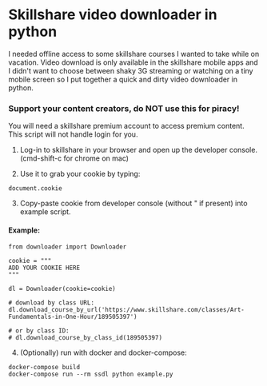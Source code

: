 # Skillshare video downloader in python

I needed offline access to some skillshare courses I wanted to take while on vacation.
Video download is only available in the skillshare mobile apps and I didn't want to
choose between shaky 3G streaming or watching on a tiny mobile screen so I put together a
quick and dirty video downloader in python.

### Support your content creators, do NOT use this for piracy!

You will need a skillshare premium account to access premium content.
This script will not handle login for you.

1. Log-in to skillshare in your browser and open up the developer console.
(cmd-shift-c for chrome on mac)

2. Use it to grab your cookie by typing:
```
document.cookie
```

3. Copy-paste cookie from developer console (without " if present) into example script.

#### Example:
```
from downloader import Downloader

cookie = """
ADD YOUR COOKIE HERE
"""

dl = Downloader(cookie=cookie)

# download by class URL:
dl.download_course_by_url('https://www.skillshare.com/classes/Art-Fundamentals-in-One-Hour/189505397')

# or by class ID:
# dl.download_course_by_class_id(189505397)
```

4. (Optionally) run with docker and docker-compose:
```
docker-compose build
docker-compose run --rm ssdl python example.py
```
